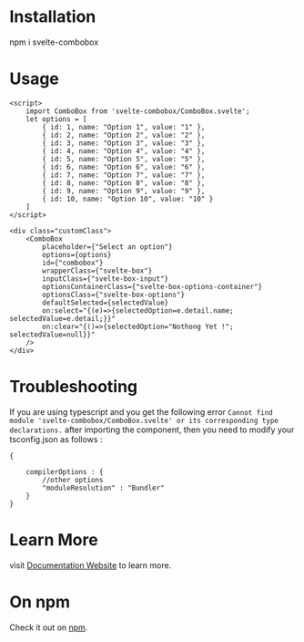 # Installation

 npm i svelte-combobox

# Usage

```
<script>
    import ComboBox from 'svelte-combobox/ComboBox.svelte';
    let options = [
        { id: 1, name: "Option 1", value: "1" },
        { id: 2, name: "Option 2", value: "2" },
        { id: 3, name: "Option 3", value: "3" },
        { id: 4, name: "Option 4", value: "4" },
        { id: 5, name: "Option 5", value: "5" },
        { id: 6, name: "Option 6", value: "6" },
        { id: 7, name: "Option 7", value: "7" },
        { id: 8, name: "Option 8", value: "8" },
        { id: 9, name: "Option 9", value: "9" },
        { id: 10, name: "Option 10", value: "10" }
    ]
</script>

<div class="customClass">
    <ComboBox 
        placeholder={"Select an option"}
        options={options} 
        id={"combobox"} 
        wrapperClass={"svelte-box"}
        inputClass={"svelte-box-input"}
        optionsContainerClass={"svelte-box-options-container"}
        optionsClass={"svelte-box-options"}
        defaultSelected={selectedValue}
        on:select="{(e)=>{selectedOption=e.detail.name; selectedValue=e.detail;}}"
        on:clear="{()=>{selectedOption="Nothong Yet !"; selectedValue=null}}"
    />
</div>
```
# Troubleshooting

If you are using typescript and you get the following error ```Cannot find module 'svelte-combobox/ComboBox.svelte' or its corresponding type declarations.``` after importing the component, then you need to modify your tsconfig.json as follows :
```
{

    compilerOptions : {
        //other options
        "moduleResolution" : "Bundler"
    }
}
```

# Learn More
visit [Documentation Website](https://sourabhpatel1.github.io/combobox-docs/) to learn more.

# On npm
Check it out on [npm](https://www.npmjs.com/package/svelte-combobox?activeTab=code).